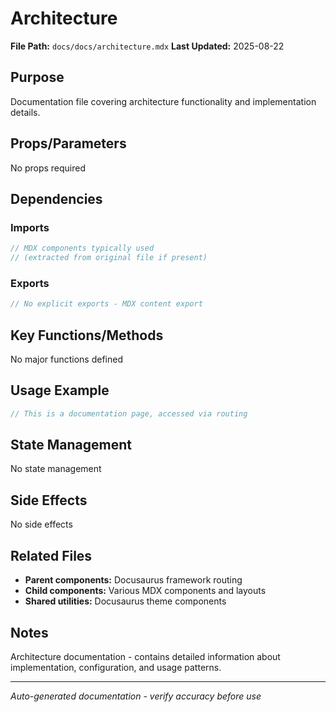 # Architecture

**File Path:** `docs/docs/architecture.mdx`
**Last Updated:** 2025-08-22

## Purpose
Documentation file covering architecture functionality and implementation details.

## Props/Parameters
No props required

## Dependencies

### Imports
```javascript
// MDX components typically used
// (extracted from original file if present)
```

### Exports
```javascript
// No explicit exports - MDX content export
```

## Key Functions/Methods
No major functions defined

## Usage Example
```javascript
// This is a documentation page, accessed via routing
```

## State Management
No state management

## Side Effects
No side effects

## Related Files
- **Parent components:** Docusaurus framework routing
- **Child components:** Various MDX components and layouts
- **Shared utilities:** Docusaurus theme components

## Notes
Architecture documentation - contains detailed information about implementation, configuration, and usage patterns.

---
*Auto-generated documentation - verify accuracy before use*